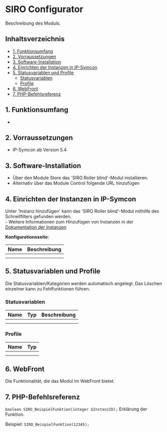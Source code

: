 # SIRO Configurator
Beschreibung des Moduls.

## Inhaltsverzeichnis <!-- omit in toc -->

- [1. Funktionsumfang](#1-funktionsumfang)
- [2. Vorraussetzungen](#2-vorraussetzungen)
- [3. Software-Installation](#3-software-installation)
- [4. Einrichten der Instanzen in IP-Symcon](#4-einrichten-der-instanzen-in-ip-symcon)
- [5. Statusvariablen und Profile](#5-statusvariablen-und-profile)
  - [Statusvariablen](#statusvariablen)
  - [Profile](#profile)
- [6. WebFront](#6-webfront)
- [7. PHP-Befehlsreferenz](#7-php-befehlsreferenz)

## 1. Funktionsumfang

*

## 2. Vorraussetzungen

- IP-Symcon ab Version 5.4

## 3. Software-Installation

* Über den Module Store das 'SIRO Roller blind'-Modul installieren.
* Alternativ über das Module Control folgende URL hinzufügen

## 4. Einrichten der Instanzen in IP-Symcon

 Unter 'Instanz hinzufügen' kann das 'SIRO Roller blind'-Modul mithilfe des Schnellfilters gefunden werden.  
	- Weitere Informationen zum Hinzufügen von Instanzen in der [Dokumentation der Instanzen](https://www.symcon.de/service/dokumentation/konzepte/instanzen/#Instanz_hinzufügen)

__Konfigurationsseite__:

Name     | Beschreibung
-------- | ------------------
         |
         |

## 5. Statusvariablen und Profile

Die Statusvariablen/Kategorien werden automatisch angelegt. Das Löschen einzelner kann zu Fehlfunktionen führen.

### Statusvariablen

Name   | Typ     | Beschreibung
------ | ------- | ------------
       |         |
       |         |

### Profile

Name   | Typ
------ | -------
       |
       |

## 6. WebFront

Die Funktionalität, die das Modul im WebFront bietet.

## 7. PHP-Befehlsreferenz

`boolean SIRO_BeispielFunktion(integer $InstanzID);`
Erklärung der Funktion.

Beispiel:
`SIRO_BeispielFunktion(12345);`
